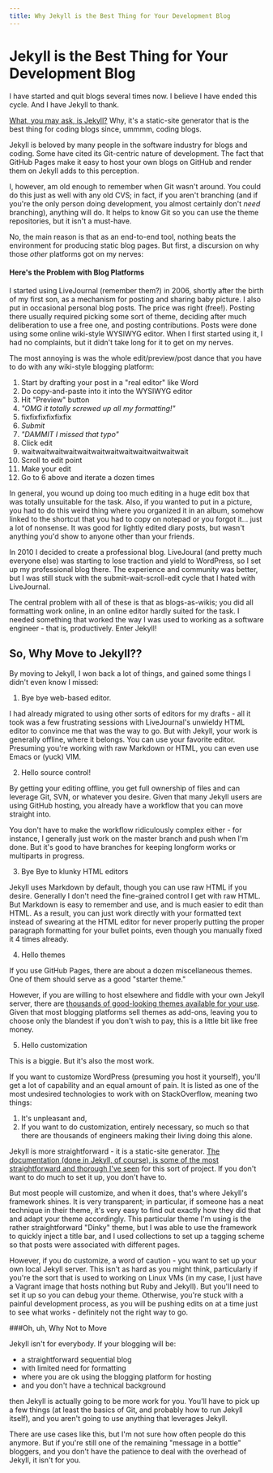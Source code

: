 ```yaml
---
title: Why Jekyll is the Best Thing for Your Development Blog
---
```

# Jekyll is the Best Thing for Your Development Blog

I have started and quit blogs several times now. I believe I have ended
this cycle. And I have Jekyll to thank.

[What, you may ask, is Jekyll?](https://jekyllrb.com/) Why, it's a static-site
generator that is the best thing for coding blogs since, ummmm, coding
blogs.

Jekyll is beloved by many people in the software industry for blogs
and coding. Some have cited its Git-centric nature of development. The fact
that GitHub Pages make it easy to host your own blogs on GitHub and
render them on Jekyll adds to this perception.

I, however, am old enough to remember when Git wasn't around. You could
do this just as well with any old CVS; in fact, if you aren't branching
(and if you're the only person doing development, you almost certainly
don't _need_ branching), anything will do. It helps to know Git so you can
use the theme repositories, but it isn't a must-have.

No, the main reason is that as an end-to-end tool, nothing beats the
environment for producing static blog pages. But first, a discursion on
why those _other_ platforms got on my nerves:

#### Here's the Problem with Blog Platforms

I started using LiveJournal (remember them?) in 2006, shortly after
the birth of my first son, as a mechanism for posting and sharing baby
picture. I also put in occasional personal blog posts. The price was
right (free!).  Posting there usually required picking some sort of
theme, deciding after much deliberation to use a free one, and posting
contributions. Posts were done using some online wiki-style WYSIWYG
editor. When I first started using it, I had no complaints, but it
didn't take long for it to get on my nerves.

The most annoying is was the whole edit/preview/post dance that you have
to do with any wiki-style blogging platform:

1. Start by drafting your post in a "real editor" like Word
2. Do copy-and-paste into it into the WYSIWYG editor
3. Hit "Preview" button
4. _"OMG it totally screwed up all my formatting!"_
5. fixfixfixfixfixfix
6. *Submit*
7. _"DAMMIT I missed that typo"_
8. Click edit
9. waitwaitwaitwaitwaitwaitwaitwaitwaitwaitwaitwait
10. Scroll to edit point
11. Make your edit
12. Go to 6 above and iterate a dozen times

In general, you wound up doing too much editing in a huge edit box that
was totally unsuitable for the task.
Also, if you wanted to put in a picture,
you had to do this weird thing where you organized it in an album, somehow
linked to the shortcut that you had to copy on notepad or you forgot
it... just a lot of nonsense. It was good for lightly edited diary posts,
but wasn't anything you'd show to anyone other than your friends.

In 2010 I decided to create a professional blog. LiveJoural (and
pretty much everyone else) was starting to lose traction and yield to
WordPress, so I set up my professional blog there. The experience and
community was better, but I was still stuck with the
submit-wait-scroll-edit cycle that I hated with LiveJournal.

The central problem with all of these is that as
blogs-as-wikis; you did all formatting work online, in an online editor
hardly suited for the task. I needed something that worked the way I
was used to working as a software engineer - that is,
productively. Enter Jekyll!

## So, Why Move to Jekyll??

By moving to Jekyll, I won back a lot of things, and gained some things
I didn't even know I missed:

1. Bye bye web-based editor.

I had already migrated to using other sorts of editors for my drafts - all
it took was a few frustrating sessions with LiveJournal's unwieldy
HTML editor to convince me that was the way to go. But with Jekyll,
your work is generally offline, where it belongs. You can use your favorite
editor. Presuming you're working with raw Markdown or HTML, you can even
use Emacs or (yuck) VIM.

2. Hello source control!

By getting your editing offline, you get full ownership of files and
can leverage Git, SVN, or whatever you desire. Given that many Jekyll users
are using GitHub hosting, you already have a workflow that you can move
straight into.

You don't have to make the workflow ridiculously complex either - for instance,
I generally just work on the master branch and push when I'm done. But it's
good to have branches for keeping longform works or multiparts in progress.

3. Bye Bye to klunky HTML editors

Jekyll uses Markdown by default, though you can use raw HTML if you desire.
Generally I don't need the fine-grained control I get with raw HTML. But
Markdown is easy to remember and use, and is much easier to edit than
HTML. As a result, you can just work directly with your formatted text
instead of swearing at the HTML editor for never properly putting the
proper paragraph formatting for your bullet points, even though you manually
fixed it 4 times already.

4. Hello themes

If you use GitHub Pages, there are about a dozen miscellaneous themes. One
of them should serve as a good "starter theme."

However, if you are willing to host elsewhere and fiddle with your own
Jekyll server, there are [thousands of good-looking themes available for your
use](https://github.com/jekyll/jekyll/wiki/Themes). Given that most blogging
platforms sell themes as add-ons, leaving you to choose only the blandest if
you don't wish to pay, this is a little bit like free money.

5. Hello customization

This is a biggie. But it's also the most work.

If you want to customize WordPress (presuming you host it yourself),
you'll get a lot of capability and an equal amount of pain. It is
listed as one of the most undesired technologies to work with on
StackOverflow, meaning two things:
1. It's unpleasant and,
2. If you
want to do customization, entirely necessary, so much so that there
are thousands of engineers making their living doing this alone.

Jekyll is more straightforward - it is a static-site generator. [The
documentation (done in Jekyll, of course), is some of the most straightforward
and thorough I've seen](https://jekyllrb.com/docs/structure/) for this
sort of project. If you don't want to do much to set it up, you don't
have to.

But most people will customize, and when it does, that's where Jekyll's
framework shines. It is very transparent; in particular, if someone has a
neat technique in their theme, it's very easy to find out exactly how they
did that and adapt your theme accordingly. This particular theme I'm using
is the rather straightforward "Dinky" theme, but I was able to use the
framework to quickly inject a title bar, and I used collections to set up
a tagging scheme so that posts were associated with different pages.

However, if you do customize, a word of caution - you want to set up your own
local Jekyll server. This isn't as hard as you might think, particularly if
you're the sort that is used to working on Linux VMs (in my case, I just have
a Vagrant image that hosts nothing but Ruby and Jekyll). But you'll need to
set it up so you can debug your theme. Otherwise, you're stuck with a painful
development process, as you will be pushing edits on at a time just to see
what works - definitely not the right way to go.

###Oh, uh, Why Not to Move

Jekyll isn't for everybody. If your blogging will be:

- a straightforward sequential blog
- with limited need for formatting
- where you are ok using the blogging platform for hosting
- and you don't have a technical background

then Jekyll is actually going to be more work for you. You'll have to
pick up a few things (at least the basics of Git, and probably how to
run Jekyll itself), and you aren't going to use anything that
leverages Jekyll.

There are use cases like this, but I'm not sure how often people do this
anymore. But if you're still one of the remaining "message in a bottle" bloggers, and you don't have the patience to deal with the overhead of Jekyll, it
isn't for you.
